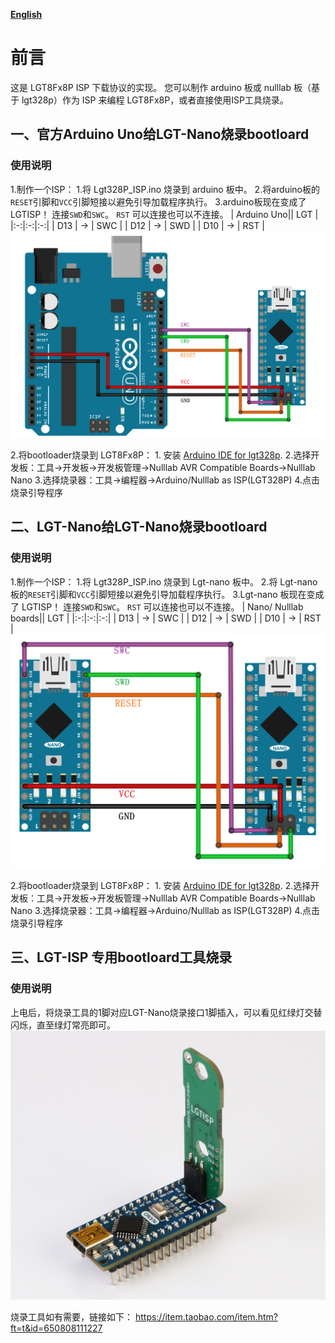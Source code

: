 **[English](https://github.com/nulllaborg/arduino_nulllab/libraries/Lgt328P_ISP/README.md)**
# 前言
这是 LGT8Fx8P ISP 下载协议的实现。 您可以制作 arduino 板或 nulllab 板（基于 lgt328p）作为 ISP 来编程 LGT8Fx8P，或者直接使用ISP工具烧录。

## 一、官方Arduino Uno给LGT-Nano烧录bootloard

### 使用说明
 1.制作一个ISP：
    1.将 Lgt328P_ISP.ino 烧录到 arduino 板中。
    2.将arduino板的`RESET`引脚和`VCC`引脚短接以避免引导加载程序执行。
    3.arduino板现在变成了 LGTISP！ 连接`SWD`和`SWC`。 `RST` 可以连接也可以不连接。
       | Arduino Uno|| LGT |
       |:-:|:-:|:-:|
       | D13 | -> | SWC |
       | D12 | -> | SWD |
       | D10 | -> | RST |
 ![](./Arduino_ISP.png)

2.将bootloader烧录到 LGT8Fx8P：
    1. 安装 [Arduino IDE for lgt328p](https://github.com/nulllaborg/arduino_nulllab).
    2.选择开发板：工具->开发板->开发板管理->Nulllab AVR Compatible Boards->Nulllab Nano
    3.选择烧录器：工具->编程器->Arduino/Nulllab as ISP(LGT328P)
    4.点击烧录引导程序

## 二、LGT-Nano给LGT-Nano烧录bootloard

### 使用说明
 1.制作一个ISP：
    1.将 Lgt328P_ISP.ino 烧录到 Lgt-nano 板中。
    2.将 Lgt-nano 板的`RESET`引脚和`VCC`引脚短接以避免引导加载程序执行。
    3.Lgt-nano 板现在变成了 LGTISP！ 连接`SWD`和`SWC`。 `RST` 可以连接也可以不连接。
       | Nano/ Nulllab boards|| LGT |
       |:-:|:-:|:-:|
       | D13 | -> | SWC |
       | D12 | -> | SWD |
       | D10 | -> | RST |
 ![](./Lgt-Nano_ISP.png)

 2.将bootloader烧录到 LGT8Fx8P：
    1. 安装 [Arduino IDE for lgt328p](https://github.com/nulllaborg/arduino_nulllab).
    2.选择开发板：工具->开发板->开发板管理->Nulllab AVR Compatible Boards->Nulllab Nano
    3.选择烧录器：工具->编程器->Arduino/Nulllab as ISP(LGT328P)
    4.点击烧录引导程序
## 三、LGT-ISP 专用bootloard工具烧录

### 使用说明
 上电后，将烧录工具的1脚对应LGT-Nano烧录接口1脚插入，可以看见红绿灯交替闪烁，直至绿灯常亮即可。
![](./ISP_Tool.png)

烧录工具如有需要，链接如下：
https://item.taobao.com/item.htm?ft=t&id=650808111227




